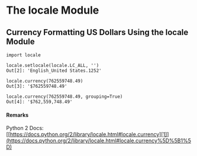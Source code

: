 # The locale Module



## Currency Formatting US Dollars Using the locale Module


```
import locale

locale.setlocale(locale.LC_ALL, '')
Out[2]: 'English_United States.1252'

locale.currency(762559748.49)
Out[3]: '$762559748.49'

locale.currency(762559748.49, grouping=True)
Out[4]: '$762,559,748.49'

```



#### Remarks


Python 2 Docs: [[https://docs.python.org/2/library/locale.html#locale.currency][1]](https://docs.python.org/2/library/locale.html#locale.currency%5D%5B1%5D)

